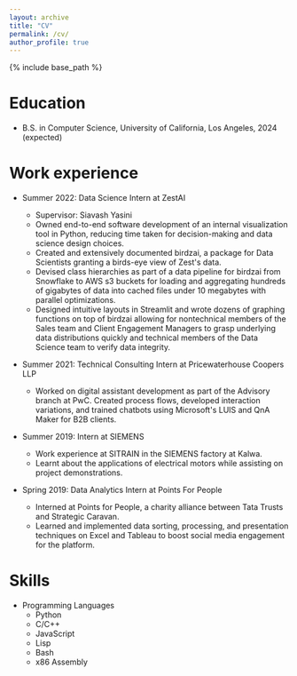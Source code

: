 ```yaml
---
layout: archive
title: "CV"
permalink: /cv/
author_profile: true
---
```


{% include base_path %}

Education
======
* B.S. in Computer Science, University of California, Los Angeles, 2024 (expected)

Work experience
======
* Summer 2022: Data Science Intern at ZestAI
  * Supervisor: Siavash Yasini
  * Owned end-to-end software development of an internal visualization tool in Python, reducing time taken for decision-making and data science design choices. 
  * Created and extensively documented birdzai, a package for Data Scientists granting a birds-eye view of Zest's data. 
  * Devised class hierarchies as part of a data pipeline for birdzai from Snowflake to AWS s3 buckets for loading and aggregating hundreds of gigabytes of data into cached files under 10 megabytes with parallel optimizations. 
  * Designed intuitive layouts in Streamlit and wrote dozens of graphing functions on top of birdzai allowing for nontechnical members of the Sales team and Client Engagement Managers to grasp underlying data distributions quickly and technical members of the Data Science team to verify data integrity.

* Summer 2021: Technical Consulting Intern at Pricewaterhouse Coopers LLP
  * Worked on digital assistant development as part of the Advisory branch at PwC. Created process flows, developed interaction variations, and trained chatbots using Microsoft's LUIS and QnA Maker for B2B clients.

* Summer 2019: Intern at SIEMENS
  * Work experience at SITRAIN in the SIEMENS factory at Kalwa.
  * Learnt about the applications of electrical motors while assisting on project demonstrations.

* Spring 2019: Data Analytics Intern at Points For People
  * Interned at Points for People, a charity alliance between Tata Trusts and Strategic Caravan.
  * Learned and implemented data sorting, processing, and presentation techniques on Excel and
  Tableau to boost social media engagement for the platform.
  
Skills
======
* Programming Languages
  * Python
  * C/C++
  * JavaScript
  * Lisp
  * Bash
  * x86 Assembly

<!-- Publications
======
  <ul>{% for post in site.publications %}
    {% include archive-single-cv.html %}
  {% endfor %}</ul> -->
  
<!-- Talks
======
  <ul>{% for post in site.talks %}
    {% include archive-single-talk-cv.html %}
  {% endfor %}</ul> -->
  
<!-- Teaching
======
  <ul>{% for post in site.teaching %}
    {% include archive-single-cv.html %}
  {% endfor %}</ul> -->
<!--   
Service and leadership
======
* Currently signed in to 43 different slack teams -->
